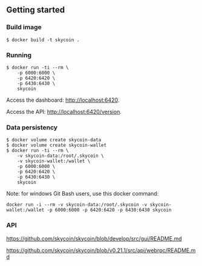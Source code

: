 
## Getting started

### Build image

```
$ docker build -t skycoin .
```

### Running

```
$ docker run -ti --rm \
    -p 6000:6000 \
    -p 6420:6420 \
    -p 6430:6430 \
    skycoin
```

Access the dashboard: [http://localhost:6420](http://localhost:6420).

Access the API: [http://localhost:6420/version](http://localhost:6420/version).

### Data persistency

```
$ docker volume create skycoin-data
$ docker volume create skycoin-wallet
$ docker run -ti --rm \
    -v skycoin-data:/root/.skycoin \
    -v skycoin-wallet:/wallet \
    -p 6000:6000 \
    -p 6420:6420 \
    -p 6430:6430 \
    skycoin
```

Note: for windows Git Bash users, use this docker command:

```
docker run -i --rm -v skycoin-data:/root/.skycoin -v skycoin-wallet:/wallet -p 6000:6000 -p 6420:6420 -p 6430:6430 skycoin
```

### API

https://github.com/skycoin/skycoin/blob/develop/src/gui/README.md

https://github.com/skycoin/skycoin/blob/v0.21.1/src/api/webrpc/README.md
